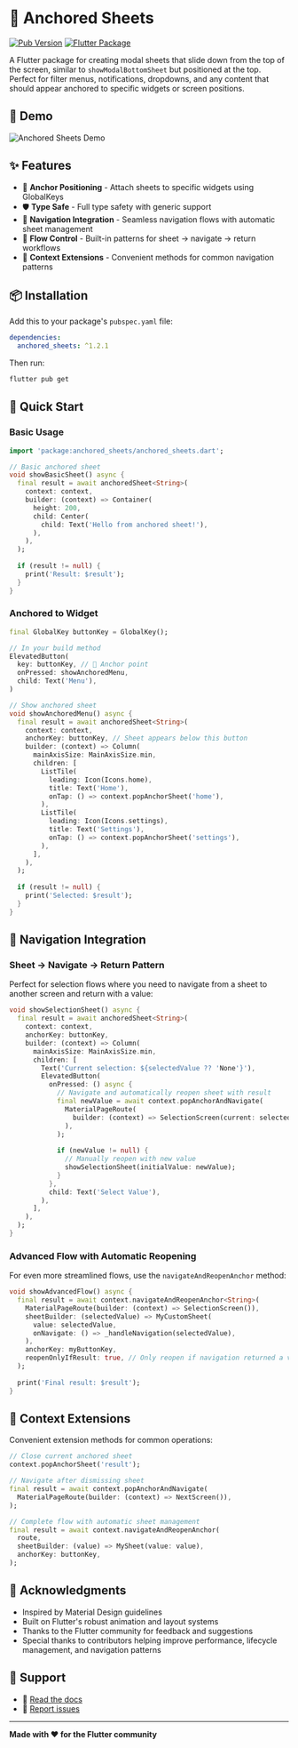 # 🎯 Anchored Sheets

[![Pub Version](https://img.shields.io/pub/v/anchored_sheets?style=flat-square)](https://pub.dev/packages/anchored_sheets)
[![Flutter Package](https://img.shields.io/badge/Flutter-Package-blue?style=flat-square&logo=flutter)](https://flutter.dev)

A Flutter package for creating modal sheets that slide down from the top of the screen, similar to `showModalBottomSheet` but positioned at the top. Perfect for filter menus, notifications, dropdowns, and any content that should appear anchored to specific widgets or screen positions.

## 🎨 Demo
![Anchored Sheets Demo](assets/gifdemo.gif)

## ✨ Features

- 🎯 **Anchor Positioning** - Attach sheets to specific widgets using GlobalKeys
- 🛡️ **Type Safe** - Full type safety with generic support
- 🧭 **Navigation Integration** - Seamless navigation flows with automatic sheet management
- 🔄 **Flow Control** - Built-in patterns for sheet → navigate → return workflows
- 📱 **Context Extensions** - Convenient methods for common navigation patterns

## 📦 Installation

Add this to your package's `pubspec.yaml` file:

```yaml
dependencies:
  anchored_sheets: ^1.2.1
```

Then run:

```bash
flutter pub get
```

## 🚀 Quick Start

### Basic Usage

```dart
import 'package:anchored_sheets/anchored_sheets.dart';

// Basic anchored sheet
void showBasicSheet() async {
  final result = await anchoredSheet<String>(
    context: context,
    builder: (context) => Container(
      height: 200,
      child: Center(
        child: Text('Hello from anchored sheet!'),
      ),
    ),
  );
  
  if (result != null) {
    print('Result: $result');
  }
}
```


### Anchored to Widget

```dart
final GlobalKey buttonKey = GlobalKey();

// In your build method
ElevatedButton(
  key: buttonKey, // 🎯 Anchor point
  onPressed: showAnchoredMenu,
  child: Text('Menu'),
)

// Show anchored sheet
void showAnchoredMenu() async {
  final result = await anchoredSheet<String>(
    context: context,
    anchorKey: buttonKey, // Sheet appears below this button
    builder: (context) => Column(
      mainAxisSize: MainAxisSize.min,
      children: [
        ListTile(
          leading: Icon(Icons.home),
          title: Text('Home'),
          onTap: () => context.popAnchorSheet('home'),
        ),
        ListTile(
          leading: Icon(Icons.settings),
          title: Text('Settings'),
          onTap: () => context.popAnchorSheet('settings'),
        ),
      ],
    ),
  );
  
  if (result != null) {
    print('Selected: $result');
  }
}
```

## 🧭 Navigation Integration

### Sheet → Navigate → Return Pattern

Perfect for selection flows where you need to navigate from a sheet to another screen and return with a value:

```dart
void showSelectionSheet() async {
  final result = await anchoredSheet<String>(
    context: context,
    anchorKey: buttonKey,
    builder: (context) => Column(
      mainAxisSize: MainAxisSize.min,
      children: [
        Text('Current selection: ${selectedValue ?? 'None'}'),
        ElevatedButton(
          onPressed: () async {
            // Navigate and automatically reopen sheet with result
            final newValue = await context.popAnchorAndNavigate(
              MaterialPageRoute(
                builder: (context) => SelectionScreen(current: selectedValue),
              ),
            );
            
            if (newValue != null) {
              // Manually reopen with new value
              showSelectionSheet(initialValue: newValue);
            }
          },
          child: Text('Select Value'),
        ),
      ],
    ),
  );
}
```

### Advanced Flow with Automatic Reopening

For even more streamlined flows, use the `navigateAndReopenAnchor` method:

```dart
void showAdvancedFlow() async {
  final result = await context.navigateAndReopenAnchor<String>(
    MaterialPageRoute(builder: (context) => SelectionScreen()),
    sheetBuilder: (selectedValue) => MyCustomSheet(
      value: selectedValue,
      onNavigate: () => _handleNavigation(selectedValue),
    ),
    anchorKey: myButtonKey,
    reopenOnlyIfResult: true, // Only reopen if navigation returned a value
  );
  
  print('Final result: $result');
}
```

## 🔧 Context Extensions

Convenient extension methods for common operations:

```dart
// Close current anchored sheet
context.popAnchorSheet('result');

// Navigate after dismissing sheet
final result = await context.popAnchorAndNavigate(
  MaterialPageRoute(builder: (context) => NextScreen()),
);

// Complete flow with automatic sheet management
final result = await context.navigateAndReopenAnchor(
  route,
  sheetBuilder: (value) => MySheet(value: value),
  anchorKey: buttonKey,
);
```

<!-- ## 🤝 Contributing

Contributions are welcome! Please read our [Contributing Guide](CONTRIBUTING.md) for details on our code of conduct and the process for submitting pull requests. -->

## 🙏 Acknowledgments

- Inspired by Material Design guidelines
- Built on Flutter's robust animation and layout systems
- Thanks to the Flutter community for feedback and suggestions
- Special thanks to contributors helping improve performance, lifecycle management, and navigation patterns

## 📧 Support

- 📖 [Read the docs](https://pub.dev/packages/anchored_sheets)
- 🐛 [Report issues](https://github.com/FauziFuzzy/anchored_sheets/issues)

---

**Made with ❤️ for the Flutter community**

